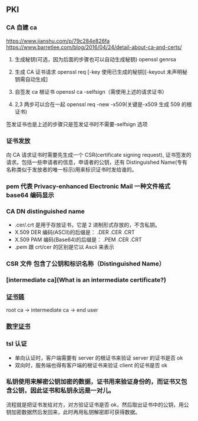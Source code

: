 ## PKI

### CA 自建 ca

https://www.jianshu.com/p/79c284e826fa
https://www.barretlee.com/blog/2016/04/24/detail-about-ca-and-certs/

1.  生成秘钥(可选，因为后面的步骤也可以自动生成秘钥)
    openssl genrsa

2.  生成 CA 证书请求
    openssl req [-key 使用已生成的秘钥][-keyout 未声明秘钥需自动生成]

3.  自签发 ca 根证书
    openssl ca -selfsign（需使用上述的请求证书）

4.  2,3 两步可以合在一起
    openssl req -new -x509(关键是-x509 生成 509 的根证书)

签发证书也是上述的步骤只是签发证书时不需要-selfsign 选项

### 证书发放

向 CA 请求证书时需要先生成一个 CSR(certificate signing request), 证书签发的请求。包括一些申请者的信息，申请者的公钥，还有 Distinguished Name(专有名称类似于发放者的唯一标示)用来标识证书时发给谁的。

### pem 代表 Privacy-enhanced Electronic Mail 一种文件格式 base64 编码显示

### CA DN distinguished name

*   .cer/.crt 是用于存放证书，它是 2 进制形式存放的，不含私钥。
*   X.509 DER 编码(ASCII)的后缀是： .DER .CER .CRT
*   X.509 PAM 编码(Base64)的后缀是： .PEM .CER .CRT
*   .pem 跟 crt/cer 的区别是它以 Ascii 来表示

### CSR 文件 包含了公钥和标识名称（Distinguished Name）

### [intermediate ca](What is an intermediate certificate?)

### [证书链](what-is-ssl-certificate-chain)

root ca -> intermediate ca -> end user

### [数字证书](http://www.ruanyifeng.com/blog/2011/08/what_is_a_digital_signature.html)

### tsl 认证

*   单向认证时，客户端需要有 server 的根证书来验证 server 的证书是否 ok
*   双向时，服务端也得有客户端的根证书来验证 client 的证书是否 ok

### 私钥使用来解密公钥加密的数据，证书用来验证身份的，而证书又包含公钥，因此证书和私钥永远是一对儿。

流程就是把证书发给对方，对方验证证书是否 ok，然后取出证书中的公钥，用公钥加密数据然后发回来，此时再用私钥解密即可获得数据。
